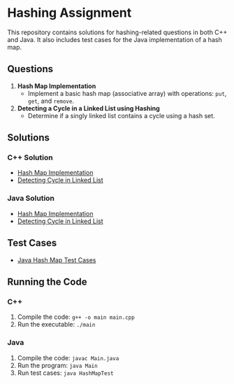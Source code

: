 # Hashing Assignment

This repository contains solutions for hashing-related questions in both C++ and Java. It also includes test cases for the Java implementation of a hash map.

## Questions
1. **Hash Map Implementation**
    - Implement a basic hash map (associative array) with operations: `put`, `get`, and `remove`.
2. **Detecting a Cycle in a Linked List using Hashing**
    - Determine if a singly linked list contains a cycle using a hash set.

## Solutions

### C++ Solution
- [Hash Map Implementation](path_to_cpp_file)
- [Detecting Cycle in Linked List](path_to_cpp_file)

### Java Solution
- [Hash Map Implementation](path_to_java_file)
- [Detecting Cycle in Linked List](path_to_java_file)

## Test Cases
- [Java Hash Map Test Cases](path_to_java_test_cases_file)

## Running the Code

### C++
1. Compile the code: `g++ -o main main.cpp`
2. Run the executable: `./main`

### Java
1. Compile the code: `javac Main.java`
2. Run the program: `java Main`
3. Run test cases: `java HashMapTest`


